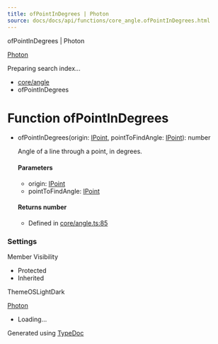 ```yaml
---
title: ofPointInDegrees | Photon
source: docs/docs/api/functions/core_angle.ofPointInDegrees.html
---
```


ofPointInDegrees | Photon

[Photon](../index.html)




Preparing search index...

* [core/angle](../modules/core_angle.html)
* ofPointInDegrees

# Function ofPointInDegrees

* ofPointInDegrees(origin: [IPoint](../interfaces/core_schema.IPoint.html), pointToFindAngle: [IPoint](../interfaces/core_schema.IPoint.html)): number

  Angle of a line through a point, in degrees.

  #### Parameters

  + origin: [IPoint](../interfaces/core_schema.IPoint.html)
  + pointToFindAngle: [IPoint](../interfaces/core_schema.IPoint.html)

  #### Returns number

  + Defined in [core/angle.ts:85](https://github.com/mwhite454/photon/blob/main/packages/photon/src/core/angle.ts#L85)

### Settings

Member Visibility

* Protected
* Inherited

ThemeOSLightDark

[Photon](../index.html)

* Loading...

Generated using [TypeDoc](https://typedoc.org/)
